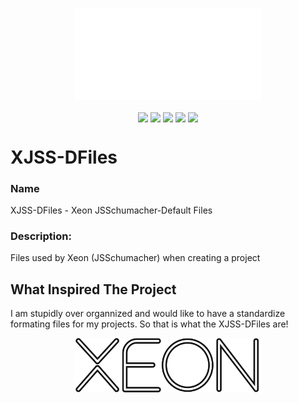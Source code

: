 <p align="center" href="https://github.com/JSSchumacher/joshuaschumacher.com">
  <img width="300" src="https://raw.githubusercontent.com/JSSchumacher/JSS-Embeds/main/Images/JSS/JSS.png" />
</p>

<p align="center">
  <img align="center" src="https://img.shields.io/github/package-json/v/JSSchumacher/XJSS-DFiles">
  <img align="center" src="https://img.shields.io/github/last-commit/JSSchumacher/XJSS-DFiles">
  <img align="center" src="https://img.shields.io/github/license/JSSchumacher/XJSS-DFiles">
  <img align="center" src="https://img.shields.io/github/issues-raw/JSSchumacher/XJSS-DFiles">
  <img align="center" src="https://img.shields.io/github/forks/JSSchumacher/XJSS-DFiles?style=social">
</p>

# XJSS-DFiles
### Name
XJSS-DFiles - Xeon JSSchumacher-Default Files

### Description:
Files used by Xeon (JSSchumacher) when creating a project

## What Inspired The Project
I am stupidly over organnized and would like to have a standardize formating files for my projects. So that is what the XJSS-DFiles are!


<p align="center" href="https:/https://github.com/JSSchumacher"> 
  <img width="300" src="https://raw.githubusercontent.com/JSSchumacher/JSS-Embeds/main/Images/Xeon/Transparent/Word/XEON%20Outline.png" />
</p>